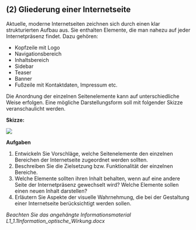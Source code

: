 <!--include-start-->
## (2) Gliederung einer Internetseite
Aktuelle, moderne Internetseiten zeichnen sich durch einen klar strukturierten Aufbau aus. Sie enthalten Elemente, die man nahezu auf jeder Internetpräsenz findet. Dazu gehören:

- Kopfzeile mit Logo
- Navigationsbereich
- Inhaltsbereich
- Sidebar
- Teaser
- Banner
- Fußzeile mit Kontaktdaten, Impressum etc.

Die Anordnung der einzelnen Seitenelemente kann auf unterschiedliche Weise erfolgen. Eine mögliche Darstellungsform soll mit folgender Skizze veranschaulicht werden.

**Skizze:**

<img src="https://thomasbeckmann.github.io/BG-Q1/LS1/pics/I12-pic.png">

**Aufgaben**

1. Entwickeln Sie Vorschläge, welche Seitenelemente den einzelnen Bereichen der Internetseite zugeordnet werden sollten.
2. Beschreiben Sie die Zielsetzung bzw. Funktionalität der einzelnen Bereiche.
3. Welche Elemente sollten ihren Inhalt behalten, wenn auf eine andere Seite der Internetpräsenz gewechselt wird? Welche Elemente sollen einen neuen Inhalt darstellen?
4. Erläutern Sie Aspekte der visuelle Wahrnehmung, die bei der Gestaltung einer Internet­seite berücksichtigt werden sollen.
 
*Beachten Sie das angehängte Informationsmaterial L1_1.1Information_optische_Wirkung.docx*

<!--include-end-->
